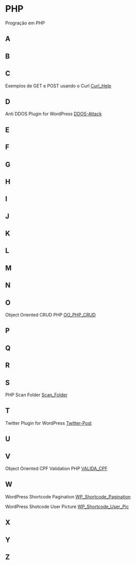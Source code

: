 # PHP
Progração em PHP

## A

## B

## C
Exemplos de GET e POST usando o Curl [Curl_Help](https://github.com/paulo-correia/Curl_Help)

## D
Anti DDOS Plugin for WordPress [DDOS-Attack](https://github.com/paulo-correia/ddos-attack)

## E

## F

## G

## H

## I

## J

## K

## L

## M

## N

## O
Object Oriented CRUD PHP [OO_PHP_CRUD](https://github.com/paulo-correia/oo_php_crud)

## P

## Q

## R

## S
PHP Scan Folder [Scan_Folder](https://github.com/paulo-correia/Scan_Folder)

## T
Twitter Plugin for WordPress [Twitter-Post](https://github.com/paulo-correia/twitter-post)

## U

## V
Object Oriented CPF Validation PHP [VALIDA_CPF](https://github.com/paulo-correia/php_oo_valida_cpf)

## W
WordPress Shortcode Pagination [WP_Shortcode_Pagination](https://github.com/paulo-correia/WP_Shortcode_Pagination)

WordPress Shotcode User Picture [WP_Shortcode_User_Pic](https://github.com/paulo-correia/WP_Shortcode_User_Pic)

## X

## Y

## Z
